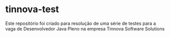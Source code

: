 # tinnova-test
Este repositório foi criado para resolução de uma série de testes para a vaga de Desenvolvedor Java Pleno na empresa Tinnova Software Solutions
